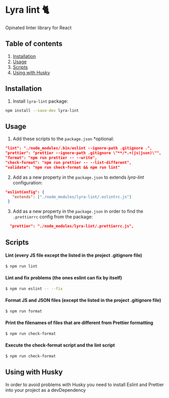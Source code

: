 # Lyra lint 🐈

Opinated linter library for React

## Table of contents

1. [Installation](#installation)
2. [Usage](#usage)
3. [Scripts](#scripts)
4. [Using with Husky](#using-with-husky)
​
## Installation

1. Install `lyra-lint` package:
```sh
npm install --save-dev lyra-lint
```

## Usage

1. Add these scripts to the `package.json` *optional:

```json
"lint": "./node_modules/.bin/eslint --ignore-path .gitignore .",
"prettier": "prettier --ignore-path .gitignore \"**/*.+(js|json)\"",
"format": "npm run prettier -- --write",
"check-format": "npm run prettier -- --list-different",
"validate": "npm run check-format && npm run lint"
```

2. Add as a new property in the `package.json` to extends *lyra-lint* configuration:
​
```json
"eslintConfig": {
   "extends": ["./node_modules/lyra-lint/.eslintrc.js"]
 }
```

3. Add as a new property in the `package.json` in order to find the `.prettierrc` config from the package:

```json
  "prettier": "./node_modules/lyra-lint/.prettierrc.js",
```

## Scripts

#### Lint (every JS file except the listed in the project .gitignore file)

```sh
$ npm run lint
```

#### Lint and fix problems (the ones eslint can fix by itself)

```sh
$ npm run eslint -- --fix
```

#### Format JS and JSON files (except the listed in the project .gitignore file)

```sh
$ npm run format
```

#### Print the filenames of files that are different from Prettier formatting

```sh
$ npm run check-format
```

#### Execute the check-format script and the lint script

```sh
$ npm run check-format
```

## Using with Husky

In order to avoid problems with Husky you need to install Eslint and Prettier into your project as a devDependency
